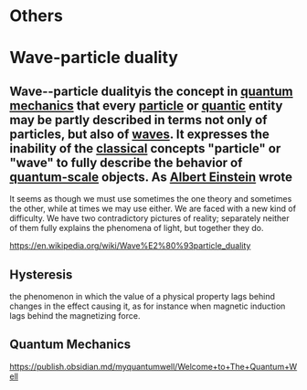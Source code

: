 # Others

# Wave-particle duality

## Wave--particle dualityis the concept in [quantum mechanics](https://en.wikipedia.org/wiki/Quantum_mechanics) that every [particle](https://en.wikipedia.org/wiki/Particle) or [quantic](https://en.wikipedia.org/wiki/Quantum) entity may be partly described in terms not only of particles, but also of [waves](https://en.wikipedia.org/wiki/Wave). It expresses the inability of the [classical](https://en.wikipedia.org/wiki/Classical_physics) concepts "particle" or "wave" to fully describe the behavior of [quantum-scale](https://en.wikipedia.org/wiki/Quantum-scale) objects. As [Albert Einstein](https://en.wikipedia.org/wiki/Albert_Einstein) wrote

It seems as though we must use sometimes the one theory and sometimes the other, while at times we may use either. We are faced with a new kind of difficulty. We have two contradictory pictures of reality; separately neither of them fully explains the phenomena of light, but together they do.

<https://en.wikipedia.org/wiki/Wave%E2%80%93particle_duality>

## Hysteresis

the phenomenon in which the value of a physical property lags behind changes in the effect causing it, as for instance when magnetic induction lags behind the magnetizing force.

## Quantum Mechanics

<https://publish.obsidian.md/myquantumwell/Welcome+to+The+Quantum+Well>
